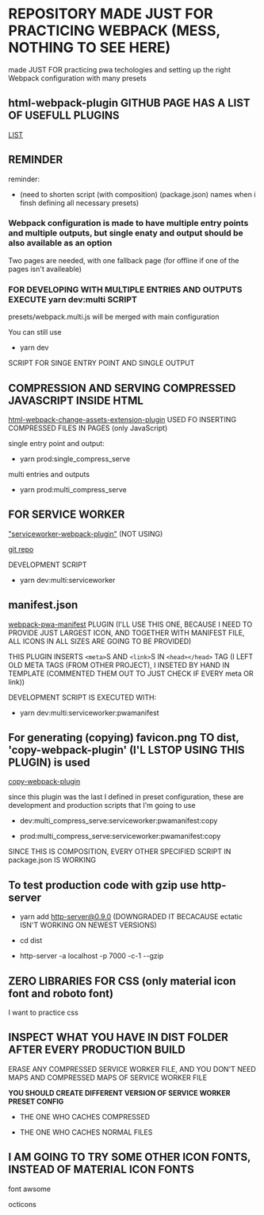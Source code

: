 # REPOSITORY MADE JUST FOR PRACTICING WEBPACK (MESS, NOTHING TO SEE HERE)

made JUST FOR practicing pwa techologies and setting up the right Webpack configuration with many presets

## html-webpack-plugin GITHUB PAGE HAS A LIST OF USEFULL PLUGINS

[LIST](https://github.com/jantimon/html-webpack-plugin#plugins)

## REMINDER

reminder:

- (need to shorten script (with composition) (package.json) names when i finsh defining all necessary presets)

### Webpack configuration is made to have multiple entry points and multiple outputs, but single enaty and output should be also available as an option

Two pages are needed, with one fallback page (for offline if one of the pages isn't availeable)

### FOR DEVELOPING WITH MULTIPLE ENTRIES AND OUTPUTS EXECUTE yarn dev:multi SCRIPT

presets/webpack.multi.js will be merged with main configuration

You can still use

- yarn dev

SCRIPT FOR SINGE ENTRY POINT AND SINGLE OUTPUT

## COMPRESSION AND SERVING COMPRESSED JAVASCRIPT INSIDE HTML

[html-webpack-change-assets-extension-plugin](https://www.npmjs.com/package/html-webpack-change-assets-extension-plugin) USED FO INSERTING COMPRESSED FILES IN PAGES (only JavaScript)

single entry point and output:

- yarn prod:single_compress_serve

multi entries and outputs

- yarn prod:multi_compress_serve

## FOR SERVICE WORKER

["serviceworker-webpack-plugin"](https://www.npmjs.com/package/serviceworker-webpack-plugin) (NOT USING)

[git repo](https://github.com/oliviertassinari/serviceworker-webpack-plugin)

DEVELOPMENT SCRIPT

- yarn dev:multi:serviceworker

## manifest.json

[webpack-pwa-manifest](https://github.com/arthurbergmz/webpack-pwa-manifest) PLUGIN (I'LL USE THIS ONE, BECAUSE I NEED TO PROVIDE JUST LARGEST ICON, AND TOGETHER WITH MANIFEST FILE, ALL ICONS IN ALL SIZES ARE GOING TO BE PROVIDED)

THIS PLUGIN INSERTS `<meta>`S AND `<link>`S IN `<head></head>` TAG (I LEFT OLD META TAGS (FROM OTHER PROJECT), I INSETED BY HAND IN TEMPLATE (COMMENTED THEM OUT TO JUST CHECK IF EVERY meta OR link))

DEVELOPMENT SCRIPT IS EXECUTED WITH:

- yarn dev:multi:serviceworker:pwamanifest

## For generating (copying) favicon.png TO dist, 'copy-webpack-plugin' (I'L LSTOP USING THIS PLUGIN) is used

[copy-webpack-plugin](https://github.com/webpack-contrib/copy-webpack-plugin)

since this plugin was the last I defined in preset configuration, these are development and production scripts that I'm going to use

- dev:multi_compress_serve:serviceworker:pwamanifest:copy

- prod:multi_compress_serve:serviceworker:pwamanifest:copy

SINCE THIS IS COMPOSITION, EVERY OTHER SPECIFIED SCRIPT IN package.json IS WORKING

## To test production code with gzip use http-server

- yarn add http-server@0.9.0 (DOWNGRADED IT BECACAUSE ectatic ISN'T WORKING ON NEWEST VERSIONS)

- cd dist

- http-server -a localhost -p 7000 -c-1 --gzip

## ZERO LIBRARIES FOR CSS (only material icon font and roboto font)

I want to practice css

## INSPECT WHAT YOU HAVE IN DIST FOLDER AFTER EVERY PRODUCTION BUILD

ERASE ANY COMPRESSED SERVICE WORKER FILE, AND YOU DON'T NEED MAPS AND COMPRESSED MAPS OF SERVICE WORKER FILE

**YOU SHOULD CREATE DIFFERENT VERSION OF SERVICE WORKER PRESET CONFIG**

- THE ONE WHO CACHES COMPRESSED

- THE ONE WHO CACHES NORMAL FILES

## I AM GOING TO TRY SOME OTHER ICON FONTS, INSTEAD OF MATERIAL ICON FONTS

font awsome

octicons